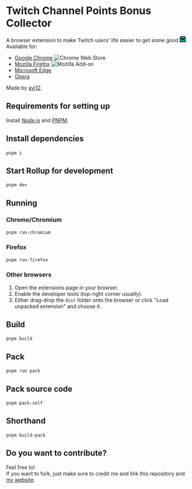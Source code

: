# Twitch Channel Points Bonus Collector
A browser extension to make Twitch users' life easier to get some good ![Channel Points](https://github.com/avi12/twitch-cp-bonus-collector/blob/main/images/icons/Normal%20icon-16.png?raw=true)  
Available for:
* [Google Chrome](https://chrome.google.com/webstore/detail/kbbdnbaghpcjpdhbjbccadodjejlkkgg) ![Chrome Web Store](https://img.shields.io/chrome-web-store/users/kbbdnbaghpcjpdhbjbccadodjejlkkgg?color=white&label=users&style=flat-square)
* [Mozilla Firefox](https://addons.mozilla.org/en-US/firefox/addon/twitch-cp-bonus-collector) ![Mozilla Add-on](https://img.shields.io/amo/users/twitch-cp-bonus-collector?color=white&label=users&style=flat-square)
* [Microsoft Edge](https://microsoftedge.microsoft.com/addons/detail/igneodbpmkniacbglbpphcbnimpelkec)
* [Opera](https://addons.opera.com/en/extensions/details/twitch-channel-points-bonus-collector)

Made by [avi12](https://avi12.com).

## Requirements for setting up
Install [Node.js](https://nodejs.org) and [PNPM](https://pnpm.js.org/en/installation).

## Install dependencies
```shell
pnpm i
```

## Start Rollup for development
```shell
pnpm dev
```

## Running
### Chrome/Chromium
```shell
pnpm run-chromium
```

### Firefox
```shell
pnpm run-firefox
```

### Other browsers
1. Open the extensions page in your browser.
1. Enable the developer tools (top-right corner usually).
1. Either drag-drop the `dist` folder onto the browser or click "Load unpacked extension" and choose it.

## Build
```shell
pnpm build
```

## Pack
```shell
pnpm run pack
```

## Pack source code
```shell
pnpm pack-self
```

## Shorthand
```shell
pnpm build-pack
```
## Do you want to contribute?
Feel free to!  
If you want to fork, just make sure to credit me and link this repository and [my website](https://avi12.com).